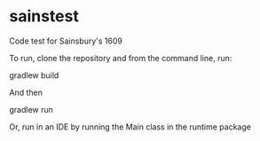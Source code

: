 # sainstest
Code test for Sainsbury's 1609

To run, clone the repository and from the command line, run:

gradlew build

And then

gradlew run

Or, run in an IDE by running the Main class in the runtime package
